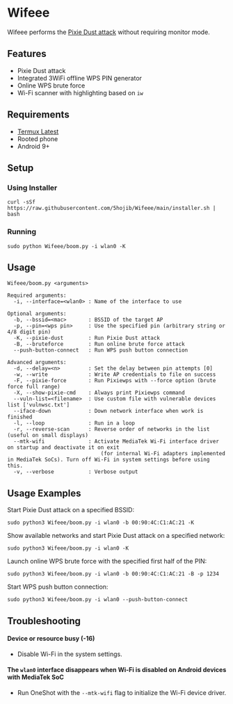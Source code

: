 # Wifeee

Wifeee performs the [Pixie Dust attack](https://forums.kali.org/showthread.php?24286-WPS-Pixie-Dust-Attack-Offline-WPS-Attack) without requiring monitor mode.

## Features

- Pixie Dust attack
- Integrated 3WiFi offline WPS PIN generator
- Online WPS brute force
- Wi-Fi scanner with highlighting based on `iw`

## Requirements

- [Termux Latest](https://termux.com)
- Rooted phone
- Android 9+

## Setup

### Using Installer

```
curl -sSf https://raw.githubusercontent.com/5hojib/Wifeee/main/installer.sh | bash
```

### Running

```
sudo python Wifeee/boom.py -i wlan0 -K
```

## Usage

```
Wifeee/boom.py <arguments>

Required arguments:
  -i, --interface=<wlan0> : Name of the interface to use

Optional arguments:
  -b, --bssid=<mac>       : BSSID of the target AP
  -p, --pin=<wps pin>     : Use the specified pin (arbitrary string or 4/8 digit pin)
  -K, --pixie-dust        : Run Pixie Dust attack
  -B, --bruteforce        : Run online brute force attack
  --push-button-connect   : Run WPS push button connection

Advanced arguments:
  -d, --delay=<n>         : Set the delay between pin attempts [0]
  -w, --write             : Write AP credentials to file on success
  -F, --pixie-force       : Run Pixiewps with --force option (brute force full range)
  -X, --show-pixie-cmd    : Always print Pixiewps command
  --vuln-list=<filename>  : Use custom file with vulnerable devices list ['vulnwsc.txt']
  --iface-down            : Down network interface when work is finished
  -l, --loop              : Run in a loop
  -r, --reverse-scan      : Reverse order of networks in the list (useful on small displays)
  --mtk-wifi              : Activate MediaTek Wi-Fi interface driver on startup and deactivate it on exit
                              (for internal Wi-Fi adapters implemented in MediaTek SoCs). Turn off Wi-Fi in system settings before using this.
  -v, --verbose           : Verbose output
```

## Usage Examples

Start Pixie Dust attack on a specified BSSID:

```
sudo python3 Wifeee/boom.py -i wlan0 -b 00:90:4C:C1:AC:21 -K
```

Show available networks and start Pixie Dust attack on a specified network:

```
sudo python3 Wifeee/boom.py -i wlan0 -K
```

Launch online WPS brute force with the specified first half of the PIN:

```
sudo python3 Wifeee/boom.py -i wlan0 -b 00:90:4C:C1:AC:21 -B -p 1234
```

Start WPS push button connection:

```
sudo python3 Wifeee/boom.py -i wlan0 --push-button-connect
```

## Troubleshooting

#### Device or resource busy (-16)

- Disable Wi-Fi in the system settings.

#### The `wlan0` interface disappears when Wi-Fi is disabled on Android devices with MediaTek SoC

- Run OneShot with the `--mtk-wifi` flag to initialize the Wi-Fi device driver.
